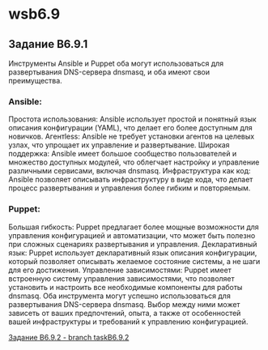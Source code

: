# wsb6.9

## Задание B6.9.1
Инструменты Ansible и Puppet оба могут использоваться для развертывания DNS-сервера dnsmasq, и оба имеют свои преимущества. 

### Ansible:

Простота использования: Ansible использует простой и понятный язык описания конфигурации (YAML), что делает его более доступным для новичков.
Агентless: Ansible не требует установки агентов на целевых узлах, что упрощает их управление и развертывание.
Широкая поддержка: Ansible имеет большое сообщество пользователей и множество доступных модулей, что облегчает настройку и управление различными сервисами, включая dnsmasq.
Инфраструктура как код: Ansible позволяет описывать инфраструктуру в виде кода, что делает процесс развертывания и управления более гибким и повторяемым.

### Puppet:

Большая гибкость: Puppet предлагает более мощные возможности для управления конфигурацией и автоматизации, что может быть полезно при сложных сценариях развертывания и управления.
Декларативный язык: Puppet использует декларативный язык описания конфигурации, который позволяет описывать желаемое состояние системы, а не шаги для его достижения.
Управление зависимостями: Puppet имеет встроенную систему управления зависимостями, что позволяет установить и настроить все необходимые компоненты для работы dnsmasq.
Оба инструмента могут успешно использоваться для развертывания DNS-сервера dnsmasq. Выбор между ними может зависеть от ваших предпочтений, опыта, а также от особенностей вашей инфраструктуры и требований к управлению конфигурацией.

[Задание B6.9.2 - branch taskB6.9.2](https://github.com/UncLU/wsb6.9/tree/taskB6.9.2)

